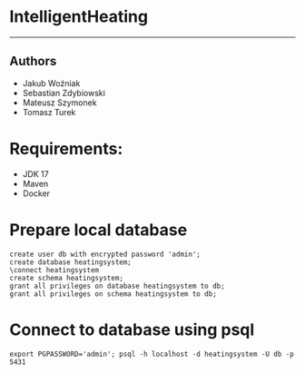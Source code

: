 # IntelligentHeating

---

## Authors
- Jakub Woźniak
- Sebastian Zdybiowski
- Mateusz Szymonek
- Tomasz Turek

# Requirements:
- JDK 17
- Maven
- Docker
# Prepare local database
````
create user db with encrypted password 'admin';
create database heatingsystem;
\connect heatingsystem
create schema heatingsystem;
grant all privileges on database heatingsystem to db;
grant all privileges on schema heatingsystem to db;
````

# Connect to database using psql
````
export PGPASSWORD='admin'; psql -h localhost -d heatingsystem -U db -p 5431
````